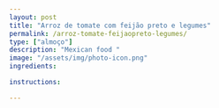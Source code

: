 ```yaml
---
layout: post
title: "Arroz de tomate com feijão preto e legumes"
permalink: /arroz-tomate-feijaopreto-legumes/
type: ["almoço"]
description: "Mexican food "
image: "/assets/img/photo-icon.png"
ingredients:

instructions:

---
```

